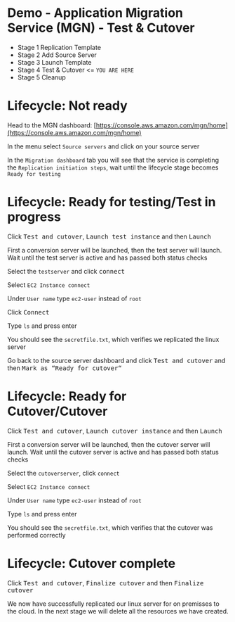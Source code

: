 # Demo - Application Migration Service (MGN) - Test & Cutover 

- Stage 1 Replication Template
- Stage 2 Add Source Server
- Stage 3 Launch Template
- Stage 4 Test & Cutover <= `YOU ARE HERE`
- Stage 5 Cleanup

# Lifecycle: Not ready

Head to the MGN dashboard: [https://console.aws.amazon.com/mgn/home](https://console.aws.amazon.com/mgn/home) 

In the menu select `Source servers` and click on your source server

In the `Migration dashboard` tab you will see that the service is completing the `Replication initiation steps`, wait until the lifecycle stage becomes `Ready for testing`

# Lifecycle: Ready for testing/Test in progress

Click <kbd>Test and cutover</kbd>, <kbd>Launch test instance</kbd> and then <kbd>Launch</kbd> 

First a conversion server will be launched, then the test server will launch. Wait until the test server is active and has passed both status checks

Select the `testserver` and click <kbd>connect</kbd>

Select `EC2 Instance connect`

Under `User name` type `ec2-user` instead of `root`

Click <kbd>Connect</kbd>

Type `ls` and press enter

You should see the `secretfile.txt`, which verifies we replicated the linux server

Go back to the source server dashboard and click <kbd>Test and cutover</kbd> and then <kbd>Mark as “Ready for cutover“</kbd>

# Lifecycle: Ready for Cutover/Cutover

Click <kbd>Test and cutover</kbd>, <kbd>Launch cutover instance</kbd> and then <kbd>Launch</kbd> 

First a conversion server will be launched, then the cutover server will launch. Wait until the cutover server is active and has passed both status checks

Select the `cutoverserver`, click `connect`

Select `EC2 Instance connect`

Under `User name` type `ec2-user` instead of `root`

Type `ls` and press enter

You should see the `secretfile.txt`, which verifies that the cutover was performed correctly

# Lifecycle: Cutover complete

Click <kbd>Test and cutover</kbd>, <kbd>Finalize cutover</kbd> and then <kbd>Finalize cutover</kbd>

We now have successfully replicated our linux server for on premisses to the cloud. In the next stage we will delete all the resources we have created.